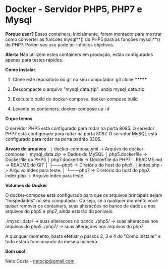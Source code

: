 # Docker - Servidor PHP5, PHP7 e Mysql

<b>Porque usar?</b>
Esses containers, inicialmente, foram montador para mostrar como converter as funcoes mysql*\*() do PHP5 para as funções mysqli*\*() do PHP7. Porém seu uso pode ter infinitos objetivos.

<b>Alerta</b>
Não utilizem estes containers em produção, estão configurados apenas para testes rápidos.

<b>Como instalar.</b>

1. Clone este repositório do git no seu computador.
   git clone \***\*\*\*\***

2. Descompacte o arquivo "mysql_data.zip".
   unzip mysql_data.zip

3. Execute o build do docker-compose.
   docker-compose build

4. Levante os conteiners.
   docker-compose up -d

<b>O que temos</b>

O servidor PHP5 está configurado para rodar na porta 8085.
O servidor PHP7 está configurado para rodar na porta 8087.
O servidor MySQL está configurado para rodar na porta padrão 3306.

<b>Arvore de arquivos</b>
.
│ docker-compose.yml -> Arquivo do docker-compose
│ mysql_data.zip -> Dados do MySQL
│ php5.dockerfile -> Dockerfile do PHP5
│ php7.dockerfile -> Dockerfile do PHP7
│ README.md -> README do GIT
│
├───php5 -> Diretório do host do php5.
│ index.php -> Arquivo index para teste.
│
└───php7 -> Diretório do host do php7.
index.php -> Arquivo index para teste.

<b>Volumes do Docker</b>

O docker-compose está configurado para que os arquivos principais sejam "hospedados" no seu computador. Ou seja, se a qualquer momento você quiser remover os containers, suas alterações no banco de dados e nos arquivos do php5 e php7, ainda estarão disponíveis.

./mysql_data/ -> suas alteracoes no banco
./php5/ -> suas alteracoes nos arquivos do php5
./php7/ -> suas alterações nos arquivos do php7

A qualquer momento, basta efetuar o passos 2, 3 e 4 do "Como Instalar" e tudo estará funcionando da mesma maneira.

<b>Bom uso!</b>

Neto Costa - netocjp@gmail.com
